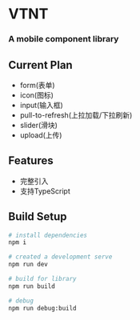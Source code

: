 <!--
 * @Description: 
 * @LastEditors: xhp
 * @Date: 2020-03-18 13:33:34
 * @LastEditTime: 2020-03-24 11:11:09
 * @FilePath: /mywork/myStudy/vtnt/README.md
 -->

<h1>
VTNT
<h3>A mobile component library</h3>
</h1>

## Current Plan
- form(表单)
- icon(图标)
- input(输入框)
- pull-to-refresh(上拉加载/下拉刷新)
- slider(滑块)
- upload(上传)

## Features
- 完整引入 
- 支持TypeScript

## Build Setup

```bash
# install dependencies
npm i

# created a development serve
npm run dev

# build for library
npm run build

# debug
npm run debug:build

```

